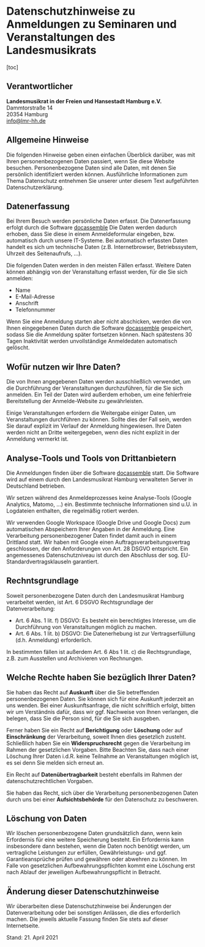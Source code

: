 # Datenschutzhinweise zu Anmeldungen zu Seminaren und Veranstaltungen des Landesmusikrats

[toc]

## Verantwortlicher

**Landesmusikrat in der Freien und Hansestadt Hamburg e.V.** <br />
Dammtorstraße 14 <br />
20354 Hamburg <br />
info@lmr-hh.de

## Allgemeine Hinweise

Die folgenden Hinweise geben einen einfachen Überblick darüber, was mit Ihren personenbezogenen Daten passiert, wenn Sie diese Website besuchen. Personenbezogene Daten sind alle Daten, mit denen Sie persönlich identifiziert werden können. Ausführliche Informationen zum Thema Datenschutz entnehmen Sie unserer unter diesem Text aufgeführten Datenschutzerklärung.

## Datenerfassung

Bei Ihrem Besuch werden persönliche Daten erfasst. Die Datenerfassung erfolgt durch die Software [docassemble](http://docassemble.org) Die Daten werden dadurch erhoben, dass Sie diese in einem Anmeldeformular eingeben, bzw. automatisch durch unsere IT-Systeme. Bei automatisch erfassten Daten handelt es sich um technische Daten (z.B. Internetbrowser, Betriebssystem, Uhrzeit des Seitenaufrufs, …).

Die folgenden Daten werden in den meisten Fällen erfasst. Weitere Daten können abhängig von der Veranstaltung erfasst werden, für die Sie sich anmelden:

- Name
- E-Mail-Adresse
- Anschrift
- Telefonnummer

Wenn Sie eine Anmeldung starten aber nicht abschicken, werden die von Ihnen eingegebenen Daten durch die Software [docassemble](http://docassemble.org) gespeichert, sodass Sie die Anmeldung später fortsetzen können. Nach spätestens 30 Tagen Inaktivität werden unvollständige Anmeldedaten automatisch gelöscht.

## Wofür nutzen wir Ihre Daten?

Die von Ihnen angegebenen Daten werden ausschließlich verwendet, um die Durchführung der Veranstaltungen durchzuführen, für die Sie sich anmelden. Ein Teil der Daten wird außerdem erhoben, um eine fehlerfreie Bereitstellung der Anmelde-Website zu gewährleisten.

Einige Veranstaltungen erfordern die Weitergabe einiger Daten, um Veranstaltungen durchführen zu können. Sollte dies der Fall sein, werden Sie darauf explizit im Verlauf der Anmeldung hingewiesen. Ihre Daten werden nicht an Dritte weitergegeben, wenn dies nicht explizit in der Anmeldung vermerkt ist.

## Analyse-Tools und Tools von Drittanbietern

Die Anmeldungen finden über die Software [docassemble](http://docassemble.org) statt. Die Software wird auf einem durch den Landesmusikrat Hamburg verwalteten Server in Deutschland betrieben.

Wir setzen während des Anmeldeprozesses keine Analyse-Tools (Google Analytics, Matomo, …) ein. Bestimmte technische Informationen sind u.U. in Logdateien enthalten, die regelmäßig rotiert werden.

Wir verwenden Google Workspace (Google Drive und Google Docs) zum automatischen Abspeichern Ihrer Angaben in der Anmeldung. Eine Verarbeitung personenbezogener Daten findet damit auch in einem Drittland statt. Wir haben mit Google einen Auftragsverarbeitungsvertrag geschlossen, der den Anforderungen von Art. 28 DSGVO entspricht. Ein angemessenes Datenschutzniveau ist durch den Abschluss der sog. EU-Standardvertragsklauseln garantiert.

## Rechntsgrundlage

Soweit personenbezogene Daten durch den Landesmusikrat Hamburg verarbeitet werden, ist Art. 6 DSGVO Rechtsgrundlage der Datenverarbeitung:

- Art. 6 Abs. 1 lit. f) DSGVO: Es besteht ein berechtigtes Interesse, um die Durchführung von Veranstaltungen möglich zu machen.
- Art. 6 Abs. 1 lit. b) DSGVO: Die Datenerhebung ist zur Vertragserfüllung (d.h. Anmeldung) erforderlich.

In bestimmten fällen ist außerdem Art. 6 Abs 1 lit. c) die Rechtsgrundlage, z.B. zum Ausstellen und Archivieren von Rechnungen.

## Welche Rechte haben Sie bezüglich Ihrer Daten?

Sie haben das Recht auf **Auskunft** über die Sie betreffenden personenbezogenen Daten. Sie können sich für eine Auskunft jederzeit an uns wenden. Bei einer Auskunftsanfrage, die nicht schriftlich erfolgt, bitten wir um Verständnis dafür, dass wir ggf. Nachweise von Ihnen verlangen, die belegen, dass Sie die Person sind, für die Sie sich ausgeben. 

Ferner haben Sie ein Recht auf **Berichtigung** oder **Löschung** oder auf **Einschränkung** der Verarbeitung, soweit Ihnen dies gesetzlich zusteht. Schließlich haben Sie ein **Widerspruchsrecht** gegen die Verarbeitung im Rahmen der gesetzlichen Vorgaben. Bitte Beachten Sie, dass nach einer Löschung Ihrer Daten i.d.R. keine Teilnahme an Veranstaltungen möglich ist, es sei denn Sie melden sich erneut an.

Ein Recht auf **Datenübertragbarkeit** besteht ebenfalls im Rahmen der datenschutzrechtlichen Vorgaben.

Sie haben das Recht, sich über die Verarbeitung personenbezogenen Daten durch uns bei einer **Aufsichtsbehörde** für den Datenschutz zu beschweren.

## Löschung von Daten

Wir löschen personenbezogene Daten grundsätzlich dann, wenn kein Erfordernis für eine weitere Speicherung besteht. Ein Erfordernis kann insbesondere dann bestehen, wenn die Daten noch benötigt werden, um vertragliche Leistungen zur erfüllen, Gewährleistungs- und ggf. Garantieansprüche prüfen und gewähren oder abwehren zu können. Im Falle von gesetzlichen Aufbewahrungspflichten kommt eine Löschung erst nach Ablauf der jeweiligen Aufbewahrungspflicht in Betracht.

## Änderung dieser Datenschutzhinweise

Wir überarbeiten diese Datenschutzhinweise bei Änderungen der Datenverarbeitung oder bei sonstigen Anlässen, die dies erforderlich machen. Die jeweils aktuelle Fassung finden Sie stets auf dieser Internetseite.

Stand: 21. April 2021